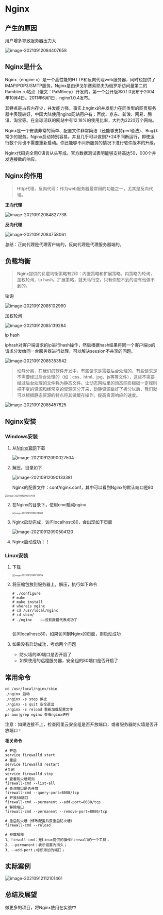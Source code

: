 # Nginx



## 产生的原因

用户增多导致服务器压力大

![image-20210912084407658](Nginx.assets/image-20210912084407658.png)



## Nginx是什么

Nginx（engine x）是一个高性能的HTTP和反向代理web服务器，同时也提供了IMAP/POP3/SMTP服务。Nginx是由伊戈尔赛索耶夫为俄罗斯访问量第二的Rambler.ru站点（俄文：PaM6nep）开发的，第一个公开版本0.1.0发布于2004年10月4日。2011年6月1日，nginx1.0.4发布。

其特点是占有内存少，并发能力强，事实上nginx的并发能力在同类型的网页服务器中表现较好，中国大陆使用nginx网站用户有：百度、京东、新浪、网易、腾讯、淘宝等。在全球活跃的网站中有12.18%的使用比率，大约为2220万个网站。

Nginx是一个安装非常的简单、配置文件非常简洁（还能够支持perl语法）、Bug非常少的服务。Nginx启动特别容易，并且几乎可以做到7*24不间断运行，即使运行数个月也不需要重新启动。你还能够不间断服务的情况下进行软件版本的升级。

Nginx代码完全用C语言从头写成。官方数据测试表明能够支持高达50，000个并发连接数的响应。



## Nginx的作用

> Http代理，反向代理：作为web服务器最常用的功能之一，尤其是反向代理。

**正向代理**

![image-20210912084827738](Nginx.assets/image-20210912084827738.png)



**反向代理**

![image-20210912084758061](Nginx.assets/image-20210912084758061.png)



总结：正向代理是代理客户端的，反向代理是代理服务器端的。



## 负载均衡

> Nginx提供的负载均衡策略有2种：内置策略和扩展策略。内策略为轮询，加权轮询，lp hash。扩展策略，就天马行空，只有你想不到的没有他做不到的。

轮询

![image-20210912085102990](Nginx.assets/image-20210912085102990.png)



加权轮询

![image-20210912085139284](Nginx.assets/image-20210912085139284.png)



ip hash

iphash对客户端请求的ip进行hash操作，然后根据hash结果将同一个客户端ip的请求分发给同一台服务器进行处理，可以解决seesion不共享的问题。

![image-20210912085353542](Nginx.assets/image-20210912085353542.png)



> 动静分离，在我们的软件开发中，有些请求是需要后台处理的，有些请求是不需要经过后台处理的（如：css、html、jpg、js等等文件），这些不需要经过后台处理的文件称为静态文件。让动态网站里的动态网页根据一定规则把不变的资源和经常变的资源区分开来，动静资源做好了拆分以后，我们就可以根据静态资源的特点将其做缓存操作。提高资源响应的速度。

![image-20210912085457825](Nginx.assets/image-20210912085457825.png)





## Nginx安装

### Windows安装

1. 从[Nginx官网](http://nginx.org/en/download.html)下载

   ![image-20210912090027504](Nginx.assets/image-20210912090027504.png)

2. 解压，目录如下

   ![image-20210912090133381](Nginx.assets/image-20210912090133381.png)

   Nginx的配置文件：conf/nginx.conf，其中可以看到Nginx的默认端口是80

<img src="Nginx.assets/image-20210912090417614.png" alt="image-20210912090417614" style="zoom:50%;" />

2. 在Nginx的目录下，使用cmd启动nginx

   <img src="Nginx.assets/image-20210912090229860.png" alt="image-20210912090229860" style="zoom:50%;" />

4. Nginx启动完成，访问localhost:80，会出现如下页面

   ![image-20210912090504120](Nginx.assets/image-20210912090504120.png)

5. Nginx启动成功！！



### Linux安装

1. 下载

   <img src="Nginx.assets/image-20210912090732759.png" alt="image-20210912090732759" style="zoom:50%;" />

2. 将压缩包放到服务器上，解压，执行如下命令

   ```
   # ./configure
   # make
   # make install
   # whereis nginx
   # cd /usr/local/nginx
   # cd sbin/
   # ./nginx    ——没有报错代表成功了
   
   
   ```

   访问localhost:80，如果访问到Nginx的页面，则启动成功

3. 如果没有启动成功，考虑两个问题
   * 防火墙的80端口是否开启了
   * 如果使用的远程服务器，安全组的80端口是否开启了



## 常用命令

```
cd /usr/local/nginx/sbin
./nginx 启动
./nginx -s stop 停止
./nginx -s quit 安全退出
./nginx -s reload 重新加载配置文件
ps aux|grep nginx 查看nginx进程
```

注意：如果连接不上，检查阿里云安全组是否开放端口，或者服务器防火墙是否开放端口！

**相关命令**

```
# 开启
service firewalld start
# 重启
service firewalld restart
#关闭
service firewalld stop
# 查看防火墙规则
firewall-cmd --list-all
# 查询端口是否开放
firewall-cmd --query-port=8080/tcp
# 开放80端口
firewall-cmd --permanent --add-port=8080/tcp
# 移除端口
firewall-cmd --permanent --remove-port=8080/tcp

# 重启防火墙（修改配置后要重启防火墙）
firewall-cmd --reload

# 参数解释
1、firwall-cmd：是Linux提供的操作firewa11的一个工具；
2、--permanent：表示设置为持久；
3、--add-port；标识添加的端口；
```



## 实际案例

![image-20210912112101461](Nginx.assets/image-20210912112101461.png)



## 总结及展望

做更多的项目，将Nginx使用在实战中



